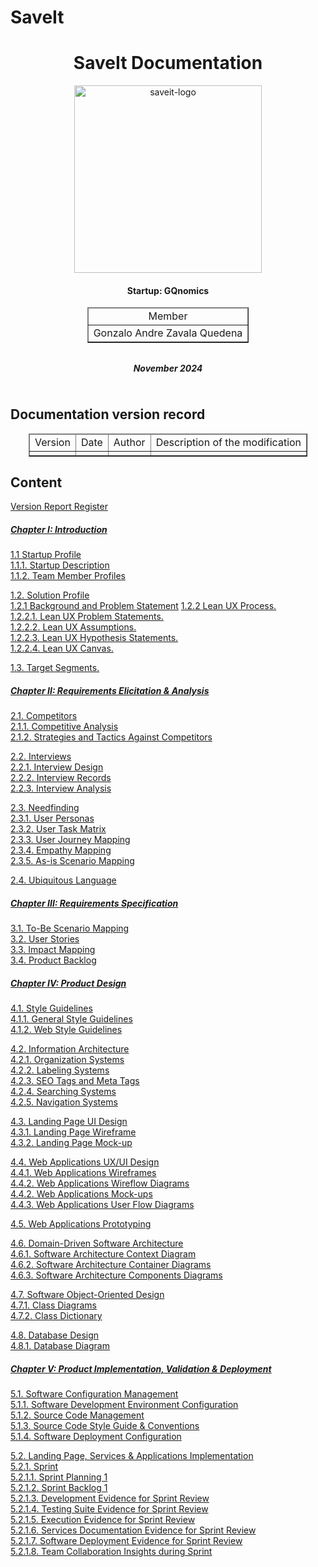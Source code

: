 # SaveIt

<div style="text-align: center;">
  <h1>SaveIt Documentation</h1>
  <img src="https://shorturl.at/7M79G" alt="saveit-logo" width="300px"/>
</div>

<div style="display: flex; justify-content: center;">

  <div>
    <h4 style="text-align: center;">Startup: GQnomics</h4>
    <table border="1" style="margin: auto;">
      <thead>
        <tr>
          <td style="text-align: center;">Member</td>
        </tr>
      </thead>
      <tbody>
        <tr>
          <td>Gonzalo Andre Zavala Quedena</td>
        </tr>
      </tbody>
    </table>
    <h5 style="text-align: center; margin-top: 2rem;">November 2024</h5>
  </div>

</div>

## Documentation version record  

<div style="display: flex; justify-content: center;">

  <div>
    <table border="1" style="margin: auto;">
      <thead>
        <tr>
          <td style="text-align: center;">Version</td>
          <td style="text-align: center;">Date</td>
          <td style="text-align: center;">Author</td>
          <td style="text-align: center;">Description of the modification</td>
        </tr>
      </thead>
      <tbody>
        <tr>
          <td></td>
          <td></td>
          <td></td>
          <td></td>
        </tr>
      </tbody>
    </table>
  </div>

</div>  

## Content  

[Version Report Register](#version-report-register)  

##### [Chapter I: Introduction](#chapter-i-introduction)  
[1.1 Startup Profile](#11-startup-profile)  
[1.1.1. Startup Description](#111-startup-description)  
[1.1.2. Team Member Profiles](#112-team-member-profiles)  

[1.2. Solution Profile](#12-solution-profile)  
[1.2.1 Background and Problem Statement](#121-background-and-problem-statement)
[1.2.2 Lean UX Process.](#122-lean-ux-process)  
[1.2.2.1. Lean UX Problem Statements.](#1221-lean-ux-problem-statements)  
[1.2.2.2. Lean UX Assumptions.](#1222-lean-ux-assumptions)  
[1.2.2.3. Lean UX Hypothesis Statements.](#1223-lean-ux-hypothesis-statements)  
[1.2.2.4. Lean UX Canvas.](#1224-lean-ux-canvas) 

[1.3. Target Segments.](#13-target-segments)  

##### [Chapter II: Requirements Elicitation & Analysis](#chapter-ii-requirements-elicitation-analysis)  
[2.1. Competitors](#21-competitors)  
[2.1.1. Competitive Analysis](#211-competitive-analysis)  
[2.1.2. Strategies and Tactics Against Competitors](#212-strategies-and-tactics-against-competitors)  

[2.2. Interviews](#22-interviews)  
[2.2.1. Interview Design](#221-interview-design)  
[2.2.2. Interview Records](#222-interview-records)  
[2.2.3. Interview Analysis](#223-interview-analysis)  

[2.3. Needfinding](#23-needfinding)  
[2.3.1. User Personas](#231-user-personas)  
[2.3.2. User Task Matrix](#232-user-task-matrix)  
[2.3.3. User Journey Mapping](#233-user-journey-mapping)  
[2.3.4. Empathy Mapping](#234-empathy-mapping)  
[2.3.5. As-is Scenario Mapping](#235-as-is-scenario-mapping)  

[2.4. Ubiquitous Language](#24-ubiquitous-language)  

##### [Chapter III: Requirements Specification](#chapter-iii-requirements-specification)  
[3.1. To-Be Scenario Mapping](#31-to-be-scenario-mapping)    
[3.2. User Stories](#32-user-stories)  
[3.3. Impact Mapping](#33-impact-mapping)  
[3.4. Product Backlog](#34-product-backlog)  

##### [Chapter IV: Product Design](#chapter-iv-product-design)  
[4.1. Style Guidelines](#41-style-guidelines)  
[4.1.1. General Style Guidelines](#411-general-style-guidelines)  
[4.1.2. Web Style Guidelines](#412-web-style-guidelines)  

[4.2. Information Architecture](#42-information-architecture)  
[4.2.1. Organization Systems](#421-organization-systems)  
[4.2.2. Labeling Systems](#422-labeling-systems)  
[4.2.3. SEO Tags and Meta Tags](#423-seo-tags-and-meta-tags)  
[4.2.4. Searching Systems](#424-searching-systems)   
[4.2.5. Navigation Systems](#425-navigation-systems)  

[4.3. Landing Page UI Design](#43-landing-page-ui-design)   
[4.3.1. Landing Page Wireframe](#431-landing-page-wireframe)  
[4.3.2. Landing Page Mock-up](#432-landing-page-mock-up) 

[4.4. Web Applications UX/UI Design](#44-web-applications-uxui-design)  
[4.4.1. Web Applications Wireframes](#441-web-applications-wireframes)  
[4.4.2. Web Applications Wireflow Diagrams](#442-web-applications-wireflow-diagrams)  
[4.4.2. Web Applications Mock-ups](#442-web-applications-mock-ups)   
[4.4.3. Web Applications User Flow Diagrams](#443-web-applications-user-flow-diagrams)  

[4.5. Web Applications Prototyping](#45-web-applications-prototyping)  

[4.6. Domain-Driven Software Architecture](#46-domain-driven-software-architecture)  
[4.6.1. Software Architecture Context Diagram](#461-software-architecture-context-diagram)  
[4.6.2. Software Architecture Container Diagrams](#462-software-architecture-container-diagrams)  
[4.6.3. Software Architecture Components Diagrams](#463-software-architecture-components-diagrams)  

[4.7. Software Object-Oriented Design](#47-software-object-oriented-design)  
[4.7.1. Class Diagrams](#471-class-diagrams)  
[4.7.2. Class Dictionary](#472-class-dictionary)  

[4.8. Database Design](#48-database-design)  
[4.8.1. Database Diagram](#481-database-diagram)  

##### [Chapter V: Product Implementation, Validation & Deployment](#chapter-v-product-implementation-validation--deployment)  
[5.1. Software Configuration Management](#51-software-configuration-management)  
[5.1.1. Software Development Environment Configuration](#511-software-development-environment-configuration)  
[5.1.2. Source Code Management](#512-source-code-management)  
[5.1.3. Source Code Style Guide & Conventions](#513-source-code-style-guide--conventions)  
[5.1.4. Software Deployment Configuration](#514-software-deployment-configuration)  

[5.2. Landing Page, Services & Applications Implementation](#52-landing-page-services--applications-implementation)  
[5.2.1. Sprint](#521-sprint)  
[5.2.1.1. Sprint Planning 1](#5211-sprint-planning-1)  
[5.2.1.2. Sprint Backlog 1](#5212-sprint-backlog-1)  
[5.2.1.3. Development Evidence for Sprint Review](#5213-development-evidence-for-sprint-review)  
[5.2.1.4. Testing Suite Evidence for Sprint Review](#5214-testing-suite-evidence-for-sprint-review)  
[5.2.1.5. Execution Evidence for Sprint Review](#5215-execution-evidence-for-sprint-review)  
[5.2.1.6. Services Documentation Evidence for Sprint Review](#5216-services-documentation-evidence-for-sprint-review)  
[5.2.1.7. Software Deployment Evidence for Sprint Review](#5217-software-deployment-evidence-for-sprint-review)  
[5.2.1.8. Team Collaboration Insights during Sprint](#5218-team-collaboration-insights-during-sprint)  